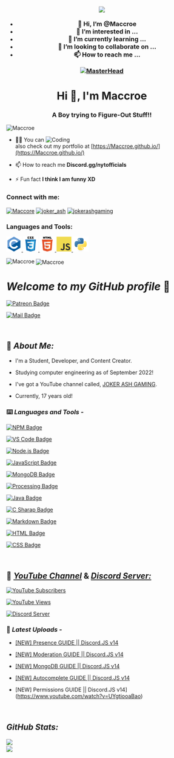 

 <h3 align="middle"> <a href="#"><img src="https://discord.c99.nl/widget/theme-1/790840344081465375.png"></a>


- 👋 Hi, I’m @Maccroe
- 👀 I’m interested in ...
- 🌱 I’m currently learning ...
- 💞️ I’m looking to collaborate on ...
- 📫 How to reach me ...

<!---
Maccroe/Maccroe is a ✨ special ✨ repository because its `README.md` (this file) appears on your GitHub profile.
You can click the Preview link to take a look at your changes.
--->
[![MasterHead](https://media.discordapp.net/attachments/792809848567365674/886281629096620042/1631376390172.png)](https://Maccroe.github.io)
<h1 align="center">Hi 👋, I'm Maccroe </h1>
<h3 align="center">A Boy trying to Figure-Out Stuff!!</h3>

<p align="left"> <img src="https://komarev.com/ghpvc/?username=khushboogoel01&label=Profile%20views&color=129e00&style=plastic" alt="Maccroe" /> </p>
<img align="right" alt="Coding" width="400" src="https://cdn.dribbble.com/users/2646423/screenshots/5507196/computer.gif">

- 👨‍💻 You can also check out my portfolio at [https://Maccroe.github.io/](https://Maccroe.github.io/)

- 📫 How to reach me **Discord.gg/nytofficials**

- ⚡ Fun fact **I think I am funny XD**

<h3 align="left">Connect with me:</h3>
<p align="left">
<!-- <a href="https://twitter.com/Maccroe" target="blank"><img align="center" src="https://cdn.jsdelivr.net/npm/simple-icons@3.0.1/icons/twitter.svg" alt="Maccroe" height="30" width="40" /></a> -->
<a href="https://linkedin.com/in/Maccroe" target="blank"><img align="center" src="https://cdn.jsdelivr.net/npm/simple-icons@3.0.1/icons/linkedin.svg" alt="Maccore" height="30" width="40" /></a>
<a href="https://instagram.com/joker_ash" target="blank"><img align="center" src="https://cdn.jsdelivr.net/npm/simple-icons@3.0.1/icons/instagram.svg" alt="joker_ash" height="30" width="40" /></a>
<a href="https://www.youtube.com/c/jokerashgaming" target="blank"><img align="center" src="https://cdn.jsdelivr.net/npm/simple-icons@3.0.1/icons/youtube.svg" alt="jokerashgaming" height="30" width="40" /></a>
</p>

<h3 align="left">Languages and Tools:</h3>
<p align="left"> <a href="https://www.cprogramming.com/" target="_blank"> <img src="https://raw.githubusercontent.com/devicons/devicon/master/icons/c/c-original.svg" alt="c" width="40" height="40"/> </a> <a href="https://www.w3schools.com/css/" target="_blank"> <img src="https://raw.githubusercontent.com/devicons/devicon/master/icons/css3/css3-original-wordmark.svg" alt="css3" width="40" height="40"/> </a> <a href="https://www.w3.org/html/" target="_blank"> <img src="https://raw.githubusercontent.com/devicons/devicon/master/icons/html5/html5-original-wordmark.svg" alt="html5" width="40" height="40"/> </a> <a href="https://developer.mozilla.org/en-US/docs/Web/JavaScript" target="_blank"> <img src="https://raw.githubusercontent.com/devicons/devicon/master/icons/javascript/javascript-original.svg" alt="javascript" width="40" height="40"/> </a> <a href="https://www.python.org" target="_blank"> <img src="https://raw.githubusercontent.com/devicons/devicon/master/icons/python/python-original.svg" alt="python" width="40" height="40"/> </a> </p>

<p><img align="left" src="https://github-readme-stats.vercel.app/api/top-langs?username=Maccroe&show_icons=true&locale=en&layout=compact" alt="Maccroe" /></p>

<p>&nbsp;<img align="center" src="https://github-readme-stats.vercel.app/api?username=Maccroe&show_icons=true&locale=en" alt="Maccroe" /></p>







# **_Welcome to my GitHub profile_** 👋

[![Patreon Badge](https://img.shields.io/badge/-Donate/Support-0D1117?logo=patreon&style=for-the-badge)][patreon]

[![Mail Badge](https://img.shields.io/badge/-EMail/Contact-0D1117?logo=gmail&style=for-the-badge)][mail]

<br />

<!-- <img align="right" src="./images/laptop.gif" width="270" height="235"> -->

## 📖 **_About Me:_**

- I'm a Student, Developer, and Content Creator.

- Studying computer engineering as of September 2022!

- I've got a YouTube channel called, [JOKER ASH GAMING][youtube].

- Currently, 17 years old!

### ⌨️ **_Languages and Tools -_**

[![NPM Badge](https://img.shields.io/badge/-NPM-0D1117?logo=npm)][npm]

[![VS Code Badge](https://img.shields.io/badge/-Visual_Studio_Code-0D1117?logo=visual-studio-code&logoColor=007ACC)][vscode]

[![Node.js Badge](https://img.shields.io/badge/-Node.js-0D1117?logo=node.js)][nodejs]

[![JavaScript Badge](https://img.shields.io/badge/-JavaScript-0D1117?logo=javascript)][javascript]

[![MongoDB Badge](https://img.shields.io/badge/-MongoDB-0D1117?logo=mongodb)][mongodb]

[![Processing Badge](https://img.shields.io/badge/-Processing-0D1117?logo=processing-foundation&logoColor=006699)][processing]

[![Java Badge](https://img.shields.io/badge/-Java-0D1117?logo=java&logoColor=007396)][java]

[![C Sharap Badge](https://img.shields.io/badge/-C_Sharp-0D1117?logo=csharp&logoColor=239120)][cs]

[![Markdown Badge](https://img.shields.io/badge/-Markdown-0D1117?logo=markdown)][markdown]

[![HTML Badge](https://img.shields.io/badge/-HTML-0D1117?logo=html5)][html]

[![CSS Badge](https://img.shields.io/badge/-CSS-0D1117?logo=css3&logoColor=1572B6)][css]

<br />

## 🎥 [**_YouTube Channel_**][youtube] & [**_Discord Server:_**][discord]

[![YouTube Subscribers](https://img.shields.io/youtube/channel/subscribers/UCtHxsna50Tua9_6Cd427jwA?color=%23ff0000&logo=YouTube&logoColor=%23ff0000&style=for-the-badge)][youtube]

[![YouTube Views](https://img.shields.io/youtube/channel/views/UCtHxsna50Tua9_6Cd427jwA?color=%23ff0000&logo=YouTube&logoColor=%23ff0000&style=for-the-badge)][youtube]

[![Discord Server](https://img.shields.io/discord/939099147955486791?color=5865F2&label=Fusion%20Empire&logo=discord&style=for-the-badge)][discord]

### 📩 **_Latest Uploads -_**

<!-- YOUTUBE:START -->

- [[NEW] Presence GUIDE || Discord.JS v14](https://www.youtube.com/watch?v=sHksse4EUFU)

- [[NEW] Moderation GUIDE || Discord.JS v14](https://www.youtube.com/watch?v=2eI2ejxMtKM)

- [[NEW] MongoDB GUIDE || Discord.JS v14](https://www.youtube.com/watch?v=Ina9qiiujCQ)

- [[NEW] Autocomplete GUIDE || Discord.JS v14](https://www.youtube.com/watch?v=vLFdRtQ7tS4)

- [NEW] Permissions GUIDE || Discord.JS v14](https://www.youtube.com/watch?v=UYgtiooaBao)

<!-- YOUTUBE:END -->

<br />

## **_GitHub Stats:_**

<img align="center" src="https://github-readme-stats.vercel.app/api/?username=JOKERASHGAMING&count_private=true&theme=radical&showicons=true">

<br />

<img align="center" src="https://github-readme-stats.vercel.app/api/top-langs/?username=JOKERASHGAMING&langs_count=5&theme=radical">

<br />

[youtube]: https://youtube.com/fusionterror/?sub_confirmation=1

[javascript]: https://www.javascript.com

[nodejs]: https://nodejs.org

[processing]: https://processing.org

[java]: https://www.java.com

[npm]: https://www.npmjs.com/~fusionterror

[cs]: https://docs.microsoft.com/en-us/dotnet/csharp/

[vscode]: https://code.visualstudio.com

[mongodb]: https://www.mongodb.com

[markdown]: https://www.markdownguide.org

[html]: https://html.com/html5/

[css]: https://www.css3.com

[discord]: https://discord.gg/74MasbJQ32

[patreon]: https://patreon.com/fusionterror

[mail]: mailto:fusionterrorbusiness@gmail.com

